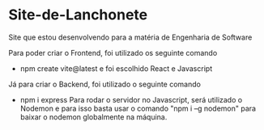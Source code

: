 # Site-de-Lanchonete
Site que estou desenvolvendo para a matéria de Engenharia de Software

Para poder criar o Frontend, foi utilizado os seguinte comando
- npm create vite@latest e foi escolhido React e Javascript

Já para criar o Backend, foi utilizado o seguinte comando
- npm i express
    Para rodar o servidor no Javascript, será utilizado o Nodemon e para isso basta usar o comando "npm i –g nodemon" para baixar o nodemon globalmente na máquina.